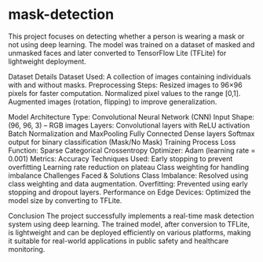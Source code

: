 # mask-detection

This project focuses on detecting whether a person is wearing a mask or not using deep learning. The model was trained on a dataset of masked and unmasked faces and later converted to TensorFlow Lite (TFLite) for lightweight deployment.

Dataset Details
Dataset Used: A collection of images containing individuals with and without masks.
Preprocessing Steps:
Resized images to 96×96 pixels for faster computation.
Normalized pixel values to the range [0,1].
Augmented images (rotation, flipping) to improve generalization.

Model Architecture
Type: Convolutional Neural Network (CNN)
Input Shape: (96, 96, 3) – RGB images
Layers:
Convolutional layers with ReLU activation
Batch Normalization and MaxPooling
Fully Connected Dense layers
Softmax output for binary classification (Mask/No Mask)
Training Process
Loss Function: Sparse Categorical Crossentropy
Optimizer: Adam (learning rate = 0.001)
Metrics: Accuracy
Techniques Used:
Early stopping to prevent overfitting
Learning rate reduction on plateau
Class weighting for handling imbalance
Challenges Faced & Solutions
Class Imbalance: Resolved using class weighting and data augmentation.
Overfitting: Prevented using early stopping and dropout layers.
Performance on Edge Devices: Optimized the model size by converting to TFLite.

Conclusion
The project successfully implements a real-time mask detection system using deep learning. The trained model, after conversion to TFLite, is lightweight and can be deployed efficiently on various platforms, making it suitable for real-world applications in public safety and healthcare monitoring.
